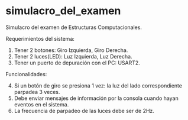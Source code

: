 # simulacro_del_examen
Simulacro del examen de Estructuras Computacionales.

Requerimientos del sistema:
1. Tener 2 botones: Giro Izquierda, Giro Derecha.
2. Tener 2 luces(LED): Luz Izquierda, Luz Derecha.
3. Tener un puerto de depuración con el PC: USART2.

Funcionalidades:


4. Si un botón de giro se presiona 1 vez: la luz del lado correspondiente parpadea 3 veces.
5. Debe enviar mensajes de información por la consola cuando hayan eventos en el sistema.
6. La frecuencia de parpadeo de las luces debe ser de 2Hz.
